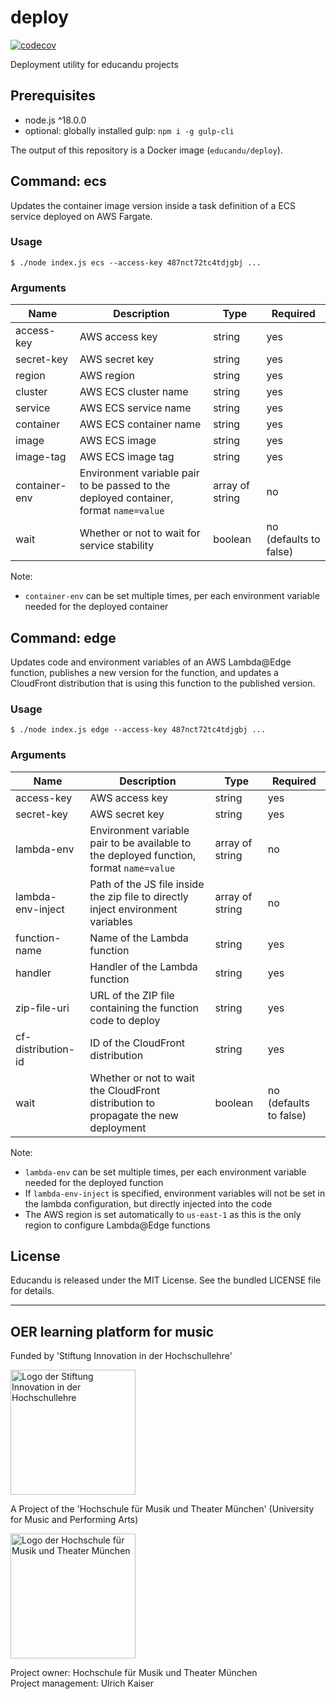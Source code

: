 # deploy

[![codecov](https://codecov.io/gh/educandu/deploy/branch/main/graph/badge.svg)](https://codecov.io/gh/educandu/deploy)

Deployment utility for educandu projects

## Prerequisites

* node.js ^18.0.0
* optional: globally installed gulp: `npm i -g gulp-cli`

The output of this repository is a Docker image (`educandu/deploy`).

## Command: ecs

Updates the container image version inside a task definition of a ECS service deployed on AWS Fargate.

### Usage

~~~
$ ./node index.js ecs --access-key 487nct72tc4tdjgbj ...
~~~

### Arguments

| Name | Description | Type | Required |
| --- | --- | --- | --- |
| access-key | AWS access key | string | yes |
| secret-key | AWS secret key | string | yes |
| region | AWS region | string | yes |
| cluster | AWS ECS cluster name | string | yes |
| service | AWS ECS service name | string | yes |
| container | AWS ECS container name | string | yes |
| image | AWS ECS image | string | yes |
| image-tag | AWS ECS image tag | string | yes |
| container-env | Environment variable pair to be passed to the deployed container, format `name=value` | array of string | no |
| wait | Whether or not to wait for service stability | boolean | no (defaults to false) |

Note:

* `container-env` can be set multiple times, per each environment variable needed for the deployed container

## Command: edge

Updates code and environment variables of an AWS Lambda@Edge function, publishes a new version for the
function, and updates a CloudFront distribution that is using this function to the published version.

### Usage

~~~
$ ./node index.js edge --access-key 487nct72tc4tdjgbj ...
~~~

### Arguments

| Name | Description | Type | Required |
| --- | --- | --- | --- |
| access-key | AWS access key | string | yes |
| secret-key | AWS secret key | string | yes |
| lambda-env | Environment variable pair to be available to the deployed function, format `name=value` | array of string | no |
| lambda-env-inject | Path of the JS file inside the zip file to directly inject environment variables | array of string | no |
| function-name | Name of the Lambda function | string | yes |
| handler | Handler of the Lambda function | string | yes |
| zip-file-uri | URL of the ZIP file containing the function code to deploy | string | yes |
| cf-distribution-id | ID of the CloudFront distribution | string | yes |
| wait | Whether or not to wait the CloudFront distribution to propagate the new deployment | boolean | no (defaults to false) |

Note:

* `lambda-env` can be set multiple times, per each environment variable needed for the deployed function
* If `lambda-env-inject` is specified, environment variables will not be set in the lambda configuration, but directly injected into the code
* The AWS region is set automatically to `us-east-1` as this is the only region to configure Lambda@Edge functions

## License

Educandu is released under the MIT License. See the bundled LICENSE file for details.

---

## OER learning platform for music

Funded by 'Stiftung Innovation in der Hochschullehre'

<img src="https://stiftung-hochschullehre.de/wp-content/uploads/2020/07/logo_stiftung_hochschullehre_screenshot.jpg)" alt="Logo der Stiftung Innovation in der Hochschullehre" width="200"/>

A Project of the 'Hochschule für Musik und Theater München' (University for Music and Performing Arts)

<img src="https://upload.wikimedia.org/wikipedia/commons/d/d8/Logo_Hochschule_f%C3%BCr_Musik_und_Theater_M%C3%BCnchen_.png" alt="Logo der Hochschule für Musik und Theater München" width="200"/>

Project owner: Hochschule für Musik und Theater München\
Project management: Ulrich Kaiser
